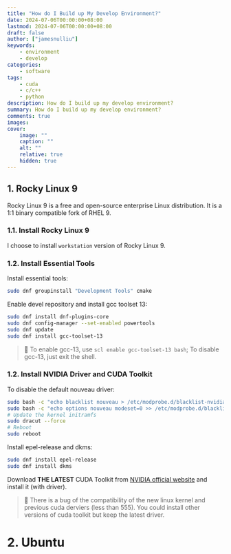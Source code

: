 ```yaml
---
title: "How do I Build up My Develop Environment?"
date: 2024-07-06T00:00:00+08:00
lastmod: 2024-07-06T00:00:00+08:00
draft: false
author: ["jamesnulliu"]
keywords: 
    - environment
    - develop
categories:
    - software
tags:
    - cuda
    - c/c++
    - python
description: How do I build up my develop environment?
summary: How do I build up my develop environment?
comments: true
images: 
cover:
    image: ""
    caption: ""
    alt: ""
    relative: true
    hidden: true
---
```


## 1. Rocky Linux 9

Rocky Linux 9 is a free and open-source enterprise Linux distribution. It is a 1:1 binary compatible fork of RHEL 9.

### 1.1. Install Rocky Linux 9

I choose to install `workstation` version of Rocky Linux 9.

### 1.2. Install Essential Tools

Install essential tools:

```bash
sudo dnf groupinstall "Development Tools" cmake
```

Enable devel repository and install gcc toolset 13:

```bash
sudo dnf install dnf-plugins-core
sudo dnf config-manager --set-enabled powertools
sudo dnf update
sudo dnf install gcc-toolset-13
```

> 💬 To enable gcc-13, use `scl enable gcc-toolset-13 bash`; To disable gcc-13, just exit the shell.

### 1.2. Install NVIDIA Driver and CUDA Toolkit

To disable the default nouveau driver:

```bash
sudo bash -c "echo blacklist nouveau > /etc/modprobe.d/blacklist-nvidia-nouveau.conf"
sudo bash -c "echo options nouveau modeset=0 >> /etc/modprobe.d/blacklist-nvidia-nouveau.conf"
# Update the kernel initramfs
sudo dracut --force
# Reboot
sudo reboot
```

Install epel-release and dkms:

```bash
sudo dnf install epel-release
sudo dnf install dkms
```

Download **THE LATEST** CUDA Toolkit from [NVIDIA official website](https://developer.nvidia.com/cuda-downloads) and install it (with driver).

> 💬 There is a bug of the compatibility of the new linux kernel and previous cuda derviers (less than 555). You could install other versions of cuda toolkit but keep the latest driver.

# 2. Ubuntu